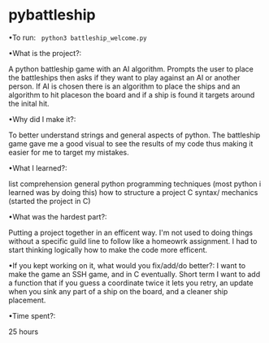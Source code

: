 # pybattleship

•To run: 
` python3 battleship_welcome.py`


•What is the project?:

  A python battleship game with an AI algorithm. Prompts the user to place the battleships then asks if they want to play       against an AI or another person. If AI is chosen there is an algorithm to place the ships and an algorithm to hit placeson   the board and if a ship is found it targets around the inital hit.


•Why did I make it?:

  To better understand strings and general aspects of python. The battleship game gave me a good visual to see the results of   my code thus making it easier for me to target my mistakes.


•What I learned?: 

  list comprehension
  general python programming techniques
  (most python i learned was by doing this)
  how to structure a project
  C syntax/ mechanics (started the project in C)


•What was the hardest part?: 

  Putting a project together in an efficent way. I'm not used to doing things without a specific guild line to follow like a   homeowrk assignment. I had to start thinking logically how to make the code more efficent.


•If you kept working on it, what would you fix/add/do better?:
	I want to make the game an SSH game, and in C eventually. Short term I want to add a function that if you guess a 					coordinate twice it lets you retry, an update when you sink any part of a ship on the board, and a cleaner ship placement. 


•Time spent?:

  25 hours

